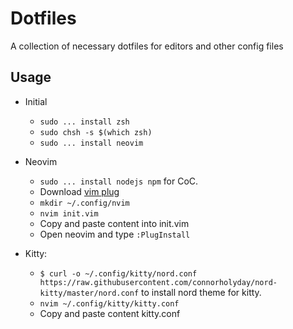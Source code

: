 # Dotfiles
A collection of necessary dotfiles for editors and other config files

## Usage
* Initial
  * `sudo ... install zsh`
  * `sudo chsh -s $(which zsh)`
  * `sudo ... install neovim`

* Neovim
  * `sudo ... install nodejs npm` for CoC.
  * Download [vim plug](https://github.com/junegunn/vim-plug) 
  * `mkdir ~/.config/nvim`
  * `nvim init.vim`
  * Copy and paste content into init.vim
  * Open neovim and type `:PlugInstall`


* Kitty:
  * `$ curl -o ~/.config/kitty/nord.conf https://raw.githubusercontent.com/connorholyday/nord-kitty/master/nord.conf` to install nord theme for kitty.
  * `nvim ~/.config/kitty/kitty.conf`
  * Copy and paste content kitty.conf
  

